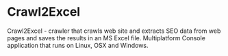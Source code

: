 # Crawl2Excel
Crawl2Excel - crawler that crawls web site and extracts SEO data from web pages and saves the results in an MS Excel file. Multiplatform Console application that runs on Linux, OSX and Windows.
